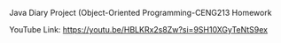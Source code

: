 Java Diary Project (Object-Oriented Programming-CENG213 Homework

YouTube Link: https://youtu.be/HBLKRx2s8Zw?si=9SH10XGyTeNtS9ex
